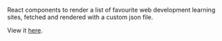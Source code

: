 React components to render a list of favourite web development learning sites, fetched and rendered with a custom json file.

View it [here](http://andrewnbishop.com/react-fav-sites/).
